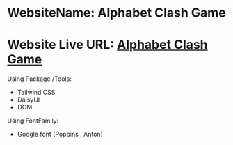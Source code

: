 # WebsiteName: Alphabet Clash Game

# Website Live URL: [Alphabet Clash Game](deadpan-bone.surge.sh)

Using Package /Tools:

- Tailwind CSS
- DaisyUI
- DOM

Using FontFamily:

- Google font (Poppins , Anton)

